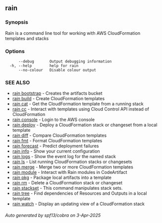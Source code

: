## rain



### Synopsis

Rain is a command line tool for working with AWS CloudFormation templates and stacks

### Options

```
      --debug       Output debugging information
  -h, --help        help for rain
      --no-colour   Disable colour output
```

### SEE ALSO

* [rain bootstrap](rain_bootstrap.md)	 - Creates the artifacts bucket
* [rain build](rain_build.md)	 - Create CloudFormation templates
* [rain cat](rain_cat.md)	 - Get the CloudFormation template from a running stack
* [rain cc](rain_cc.md)	 - Interact with templates using Cloud Control API instead of CloudFormation
* [rain console](rain_console.md)	 - Login to the AWS console
* [rain deploy](rain_deploy.md)	 - Deploy a CloudFormation stack or changeset from a local template
* [rain diff](rain_diff.md)	 - Compare CloudFormation templates
* [rain fmt](rain_fmt.md)	 - Format CloudFormation templates
* [rain forecast](rain_forecast.md)	 - Predict deployment failures
* [rain info](rain_info.md)	 - Show your current configuration
* [rain logs](rain_logs.md)	 - Show the event log for the named stack
* [rain ls](rain_ls.md)	 - List running CloudFormation stacks or changesets
* [rain merge](rain_merge.md)	 - Merge two or more CloudFormation templates
* [rain module](rain_module.md)	 - Interact with Rain modules in CodeArtifact
* [rain pkg](rain_pkg.md)	 - Package local artifacts into a template
* [rain rm](rain_rm.md)	 - Delete a CloudFormation stack or changeset
* [rain stackset](rain_stackset.md)	 - This command manipulates stack sets.
* [rain tree](rain_tree.md)	 - Find dependencies of Resources and Outputs in a local template
* [rain watch](rain_watch.md)	 - Display an updating view of a CloudFormation stack

###### Auto generated by spf13/cobra on 3-Apr-2025
